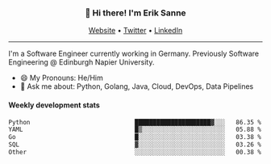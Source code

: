 <h3 align="center">👋 Hi there! I'm Erik Sanne</h3>
<p align="center">
  <a href="https://eriksanne.com">Website</a> •
  <a href="https://twitter.com/ErikKonradSanne">Twitter</a> •
  <a href="https://www.linkedin.com/in/eriksanne/">LinkedIn</a>
</p>

---
I'm a Software Engineer currently working in Germany. Previously Software Engineering @ Edinburgh Napier University.

- 😄 My Pronouns: He/Him
- 💬 Ask me about: Python, Golang, Java, Cloud, DevOps, Data Pipelines

<h4>Weekly development stats</h4>
<!--START_SECTION:waka-->

```txt
Python                             █████████████████████▓░░░   86.35 %
YAML                               █▒░░░░░░░░░░░░░░░░░░░░░░░   05.88 %
Go                                 █░░░░░░░░░░░░░░░░░░░░░░░░   03.38 %
SQL                                ▓░░░░░░░░░░░░░░░░░░░░░░░░   03.26 %
Other                              ░░░░░░░░░░░░░░░░░░░░░░░░░   00.38 %
```

<!--END_SECTION:waka-->
